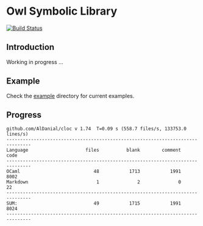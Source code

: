 # Owl Symbolic Library

[![Build Status](https://travis-ci.org/owlbarn/owl_symbolic.svg?branch=master)](https://travis-ci.org/owlbarn/owl_symbolic)

## Introduction

Working in progress ...


## Example 

Check the [example](/example) directory for current examples. 


## Progress

```text
github.com/AlDanial/cloc v 1.74  T=0.09 s (558.7 files/s, 133753.0 lines/s)
-------------------------------------------------------------------------------
Language                     files          blank        comment           code
-------------------------------------------------------------------------------
OCaml                           48           1713           1991           8002
Markdown                         1              2              0             22
-------------------------------------------------------------------------------
SUM:                            49           1715           1991           8024
-------------------------------------------------------------------------------
```